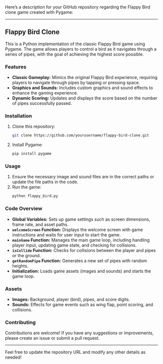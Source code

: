 Here’s a description for your GitHub repository regarding the Flappy Bird clone game created with Pygame:

---

## Flappy Bird Clone

This is a Python implementation of the classic Flappy Bird game using Pygame. The game allows players to control a bird as it navigates through a series of pipes, with the goal of achieving the highest score possible.

### Features
- **Classic Gameplay:** Mimics the original Flappy Bird experience, requiring players to navigate through pipes by tapping or pressing space.
- **Graphics and Sounds:** Includes custom graphics and sound effects to enhance the gaming experience.
- **Dynamic Scoring:** Updates and displays the score based on the number of pipes successfully passed.

### Installation
1. Clone this repository:
   ```bash
   git clone https://github.com/yourusername/flappy-bird-clone.git
   ```
2. Install Pygame:
   ```bash
   pip install pygame
   ```

### Usage
1. Ensure the necessary image and sound files are in the correct paths or update the file paths in the code.
2. Run the game:
   ```bash
   python flappy_bird.py
   ```

### Code Overview
- **Global Variables:** Sets up game settings such as screen dimensions, frame rate, and asset paths.
- **`welcomeScreen` Function:** Displays the welcome screen with game instructions and waits for user input to start the game.
- **`mainGame` Function:** Manages the main game loop, including handling player input, updating game state, and checking for collisions.
- **`isCollide` Function:** Checks for collisions between the player and pipes or the ground.
- **`getRandomPipe` Function:** Generates a new set of pipes with random heights.
- **Initialization:** Loads game assets (images and sounds) and starts the game loop.

### Assets
- **Images:** Background, player (bird), pipes, and score digits.
- **Sounds:** Effects for game events such as wing flap, point scoring, and collisions.

### Contributing
Contributions are welcome! If you have any suggestions or improvements, please create an issue or submit a pull request.

---

Feel free to update the repository URL and modify any other details as needed!
